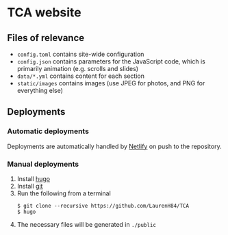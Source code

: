 # TCA website

## Files of relevance
- `config.toml` contains site-wide configuration
- `config.json` contains parameters for the JavaScript code, which is primarily animation (e.g. scrolls and slides)
- `data/*.yml` contains content for each section
- `static/images` contains images (use JPEG for photos, and PNG for everything else)

## Deployments
### Automatic deployments
Deployments are automatically handled by [Netlify](https://www.netlify.com/) on push to the repository.
### Manual deployments
1) Install [hugo](https://gohugo.io/)
2) Install [git](https://git-scm.com/)
3) Run the following from a terminal
   ```
   $ git clone --recursive https://github.com/LaurenH84/TCA
   $ hugo
   ```
4) The necessary files will be generated in `./public`
